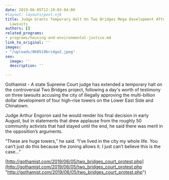 ```yaml
---
date: 2019-06-05T12:19:03-04:00
#layout: layouts/post.njk
title: Judge Grants Temporary Halt On Two Bridges Mega Development After Hearing Three
  Lawsuits
authors: []
related_programs:
- programs/housing-and-environmental-justice.md
link_to_original: ''
images:
- "/uploads/060519bridge2.jpeg"
seo:
  image: ''
  description: ''

---
```

Gothamist - A state Supreme Court judge has extended a temporary halt on the controversial Two Bridges project, following a day's worth of testimony on three lawsuits accusing the city of illegally approving the multi-billion dollar development of four high-rise towers on the Lower East Side and Chinatown.

Judge Arthur Engoron said he would render his final decision in early August, but in statements that drew applause from the roughly 50 community activists that had stayed until the end, he said there was merit in the opposition’s arguments.

“These are huge towers,” he said. “I’ve lived in the city my whole life. You can’t just do this because the zoning allows it. I just can’t believe this is the case...”  
  
[http://gothamist.com/2019/06/05/two_bridges_court_protest.php](http://gothamist.com/2019/06/05/two_bridges_court_protest.php "http://gothamist.com/2019/06/05/two_bridges_court_protest.php")